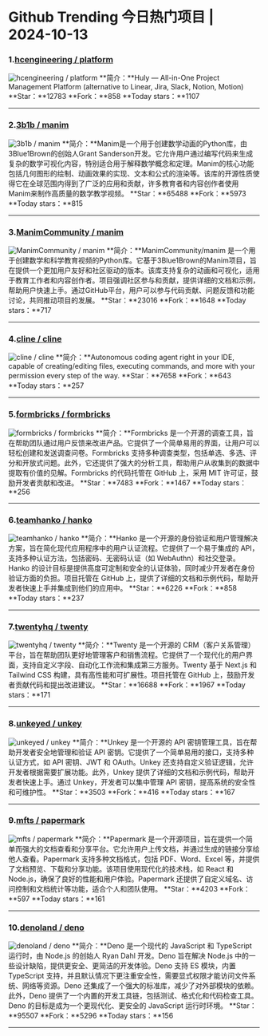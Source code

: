 # Github Trending 今日热门项目 | 2024-10-13
### 1.[hcengineering / platform](https://github.com/hcengineering/platform)

![hcengineering / platform](https://repository-images.githubusercontent.com/392073243/6d27d5cc-38cd-4d88-affe-bb88b393180c)
**简介：**Huly — All-in-One Project Management Platform (alternative to Linear, Jira, Slack, Notion, Motion)
**Star：**12783
**Fork：**858
**Today stars：**1107

---

### 2.[3b1b / manim](https://github.com/3b1b/manim)

![3b1b / manim](https://opengraph.githubassets.com/fae516f1409585f521cb2e8239099c6c1c3a14da4a27e4d761138ca6c065887e/3b1b/manim)
**简介：**Manim是一个用于创建数学动画的Python库，由3Blue1Brown的创始人Grant Sanderson开发。它允许用户通过编写代码来生成复杂的数学可视化内容，特别适合用于解释数学概念和定理。Manim的核心功能包括几何图形的绘制、动画效果的实现、文本和公式的渲染等。该库的开源性质使得它在全球范围内得到了广泛的应用和贡献，许多教育者和内容创作者使用Manim来制作高质量的数学教学视频。
**Star：**65488
**Fork：**5973
**Today stars：**815

---

### 3.[ManimCommunity / manim](https://github.com/ManimCommunity/manim)

![ManimCommunity / manim](https://opengraph.githubassets.com/b909d1a52b583bba03900d0d11bfd29ffc77591d63163b221bf36ca2b1fe65e0/ManimCommunity/manim)
**简介：**ManimCommunity/manim 是一个用于创建数学和科学教育视频的Python库。它基于3Blue1Brown的Manim项目，旨在提供一个更加用户友好和社区驱动的版本。该库支持复杂的动画和可视化，适用于教育工作者和内容创作者。项目强调社区参与和贡献，提供详细的文档和示例，帮助用户快速上手。通过GitHub平台，用户可以参与代码贡献、问题反馈和功能讨论，共同推动项目的发展。
**Star：**23016
**Fork：**1648
**Today stars：**717

---

### 4.[cline / cline](https://github.com/cline/cline)

![cline / cline](https://opengraph.githubassets.com/6bcd7a359d03dac63e9acc1f4865a25fbaf960b9223e61c01eaa8028bb61f7b4/cline/cline)
**简介：**Autonomous coding agent right in your IDE, capable of creating/editing files, executing commands, and more with your permission every step of the way.
**Star：**7658
**Fork：**643
**Today stars：**257

---

### 5.[formbricks / formbricks](https://github.com/formbricks/formbricks)

![formbricks / formbricks](https://opengraph.githubassets.com/8b4e934d230ea25e198a2f291e644ea542f728a1321cfdaf8abb33eaec0c8b58/formbricks/formbricks)
**简介：**Formbricks 是一个开源的调查工具，旨在帮助团队通过用户反馈来改进产品。它提供了一个简单易用的界面，让用户可以轻松创建和发送调查问卷。Formbricks 支持多种调查类型，包括单选、多选、评分和开放式问题。此外，它还提供了强大的分析工具，帮助用户从收集到的数据中提取有价值的见解。Formbricks 的代码托管在 GitHub 上，采用 MIT 许可证，鼓励开发者贡献和改进。
**Star：**7483
**Fork：**1467
**Today stars：**256

---

### 6.[teamhanko / hanko](https://github.com/teamhanko/hanko)

![teamhanko / hanko](https://opengraph.githubassets.com/9c557e203a9d062383d312df0965cf8c0be147dbccb23824d28756b0dc317e1a/teamhanko/hanko)
**简介：**Hanko 是一个开源的身份验证和用户管理解决方案，旨在简化现代应用程序中的用户认证流程。它提供了一个易于集成的 API，支持多种认证方法，包括密码、无密码认证（如 WebAuthn）和社交登录。Hanko 的设计目标是提供高度可定制和安全的认证体验，同时减少开发者在身份验证方面的负担。项目托管在 GitHub 上，提供了详细的文档和示例代码，帮助开发者快速上手并集成到他们的应用中。
**Star：**6226
**Fork：**858
**Today stars：**237

---

### 7.[twentyhq / twenty](https://github.com/twentyhq/twenty)

![twentyhq / twenty](https://repository-images.githubusercontent.com/572984571/ef151ee9-3060-418b-bf88-cb689ab78c7b)
**简介：**Twenty 是一个开源的 CRM（客户关系管理）平台，旨在帮助团队更好地管理客户和销售流程。它提供了一个现代化的用户界面，支持自定义字段、自动化工作流和集成第三方服务。Twenty 基于 Next.js 和 Tailwind CSS 构建，具有高性能和可扩展性。项目托管在 GitHub 上，鼓励开发者贡献代码和提出改进建议。
**Star：**16688
**Fork：**1967
**Today stars：**171

---

### 8.[unkeyed / unkey](https://github.com/unkeyed/unkey)

![unkeyed / unkey](https://opengraph.githubassets.com/c6bcf20e553f5fa377732d9a3108326b15668912cbbc43d4122b54f1cc818d89/unkeyed/unkey)
**简介：**Unkey 是一个开源的 API 密钥管理工具，旨在帮助开发者安全地管理和验证 API 密钥。它提供了一个简单易用的接口，支持多种认证方式，如 API 密钥、JWT 和 OAuth。Unkey 还支持自定义验证逻辑，允许开发者根据需要扩展功能。此外，Unkey 提供了详细的文档和示例代码，帮助开发者快速上手。通过 Unkey，开发者可以集中管理 API 密钥，提高系统的安全性和可维护性。
**Star：**3503
**Fork：**416
**Today stars：**167

---

### 9.[mfts / papermark](https://github.com/mfts/papermark)

![mfts / papermark](https://opengraph.githubassets.com/35203865685b4f84e0e1b707cc285c5429f831a9bef52e99b5f4a0c2560c5b3c/mfts/papermark)
**简介：**Papermark 是一个开源项目，旨在提供一个简单而强大的文档查看和分享平台。它允许用户上传文档，并通过生成的链接分享给他人查看。Papermark 支持多种文档格式，包括 PDF、Word、Excel 等，并提供了文档预览、下载和分享功能。该项目使用现代化的技术栈，如 React 和 Node.js，确保了良好的性能和用户体验。Papermark 还提供了自定义域名、访问控制和文档统计等功能，适合个人和团队使用。
**Star：**4203
**Fork：**597
**Today stars：**161

---

### 10.[denoland / deno](https://github.com/denoland/deno)

![denoland / deno](https://opengraph.githubassets.com/ae267f7b5b003283cd7002fd8bad7d3d00687d98dbd92c3d458d0a040d73d9c8/denoland/deno)
**简介：**Deno 是一个现代的 JavaScript 和 TypeScript 运行时，由 Node.js 的创始人 Ryan Dahl 开发。Deno 旨在解决 Node.js 中的一些设计缺陷，提供更安全、更简洁的开发体验。Deno 支持 ES 模块，内置 TypeScript 支持，并且默认情况下更注重安全性，需要显式权限才能访问文件系统、网络等资源。Deno 还集成了一个强大的标准库，减少了对外部模块的依赖。此外，Deno 提供了一个内置的开发工具链，包括测试、格式化和代码检查工具。Deno 的目标是成为一个更现代化、更安全的 JavaScript 运行时环境。
**Star：**95507
**Fork：**5296
**Today stars：**156

---

